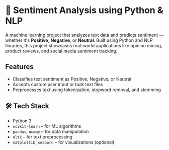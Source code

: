 # 🧠 Sentiment Analysis using Python & NLP

A machine learning project that analyzes text data and predicts sentiment — whether it's **Positive**, **Negative**, or **Neutral**. Built using Python and NLP libraries, this project showcases real-world applications like opinion mining, product reviews, and social media sentiment tracking.

## Features

- Classifies text sentiment as Positive, Negative, or Neutral
- Accepts custom user input or bulk text files
- Preprocesses text using tokenization, stopword removal, and stemming

## 🛠️ Tech Stack

- Python 3
- `scikit-learn` – for ML algorithms
- `pandas`, `numpy` – for data manipulation
- `nltk` – for text preprocessing
- `matplotlib`, `seaborn` – for visualizations (optional)


